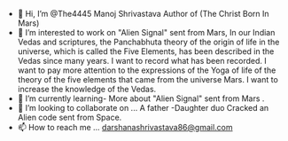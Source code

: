 - 👋 Hi, I’m @The4445 Manoj Shrivastava Author of (The Christ Born In Mars)
- 👀 I’m interested to work on "Alien Signal" sent from Mars, In our Indian Vedas and scriptures, the Panchabhuta theory of the origin of life in the universe, which is called the Five Elements, has been described in the Vedas since many years. I want to record what has been recorded. I want to pay more attention to the expressions of the Yoga of life of the theory of the five elements that came from the universe Mars. I want to increase the knowledge of the Vedas.
- 🌱 I’m currently learning- More about "Alien Signal" sent from Mars .
- 💞️ I’m looking to collaborate on ... A father -Daughter duo Cracked an Alien code sent from Space.
- 📫 How to reach me ... darshanashrivastava86@gmail.com 

<!---
The4445/The4445 is a ✨ special ✨ repository because its `README.md` (this file) appears on your GitHub profile.
You can click the Preview link to take a look at your change
